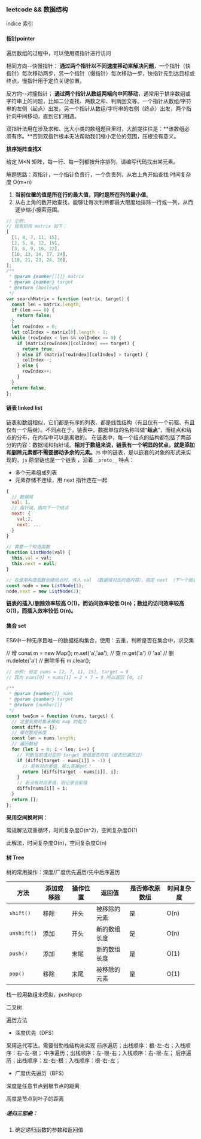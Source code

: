 ### leetcode && 数据结构

indice 索引

#### 指针pointer

遍历数组的过程中，可以使用双指针进行访问

相同方向--快慢指针： **通过两个指针以不同速度移动来解决问题**，一个指针（快指针）每次移动两步，另一个指针（慢指针）每次移动一步，快指针先到达目标或终点，慢指针用于定位关键位置。

反方向--对撞指针； **通过两个指针从数组两端向中间移动**，通常用于排序数组或字符串上的问题，比如二分查找、两数之和、判断回文等。一个指针从数组/字符串的左侧（起点）出发，另一个指针从数组/字符串的右侧（终点）出发，两个指针向中间移动，直到它们相遇。

双指针法用在涉及求和、比大小类的数组题目里时，大前提往往是：**该数组必须有序。**否则双指针根本无法帮助我们缩小定位的范围，压根没有意义。

**排序矩阵查找X**

给定 M×N 矩阵，每一行、每一列都按升序排列，请编写代码找出某元素。

解题思路：双指针，一个指针负责行，一个负责列，从右上角开始查找 时间复杂度 O(m+n)

1. **当前位置的值是所在行的最大值，同时是所在列的最小值**。
2. 从右上角的数开始查找，能够让每次判断都最大限度地排除一行或一列，从而逐步缩小搜索范围。

```js
// 示例:
// 现有矩阵 matrix 如下：
[
  [1, 4, 7, 11, 15],
  [2, 5, 8, 12, 19],
  [3, 6, 9, 16, 22],
  [10, 13, 14, 17, 24],
  [18, 21, 23, 26, 30],
];
/**
 * @param {number[][]} matrix
 * @param {number} target
 * @return {boolean}
 */
var searchMatrix = function (matrix, target) {
  const len = matrix.length;
  if (len === 0) {
    return false;
  }
  let rowIndex = 0;
  let colIndex = matrix[0].length - 1;
  while (rowIndex < len && colIndex >= 0) {
    if (matrix[rowIndex][colIndex] === target) {
      return true;
    } else if (matrix[rowIndex][colIndex] > target) {
      colIndex--;
    } else {
      rowIndex++;
    }
  }
  return false;
};
```

#### 链表 linked list

链表和数组相似，它们都是有序的列表、都是线性结构（有且仅有一个前驱、有且仅有一个后继）。不同点在于，链表中，数据单位的名称叫做“**结点**”，而结点和结点的分布，在内存中可以是离散的。 在链表中，每一个结点的结构都包括了两部分的内容：数据域和指针域。**相对于数组来说，链表有一个明显的优点，就是添加和删除元素都不需要挪动多余的元素。**`JS` 中的链表，是以嵌套的对象的形式来实现的，`js` 原型链也是一个链表 ，沿着`__proto__` 特点：

- 多个元素组成列表
- 元素存储不连续，用 next 指针连在一起

```javascript
{
  // 数据域
  val: 1,
  // 指针域，指向下一个结点
  next: {
    val:2,
    next: ...
  }
}
  
// 需要一个构造函数
function ListNode(val) {
  this.val = val;
  this.next = null;
}

// 在使用构造函数创建结点时，传入 val （数据域对应的值内容）、指定 next （下一个链表结点）即可
const node = new ListNode(1);
node.next = new ListNode(2);
```

**链表的插入/删除效率较高 O(1)，而访问效率较低 O(n)；数组的访问效率较高 O(1)，而插入效率较低 O(n)。**

#### 集合 set

ES6中一种无序且唯一的数据结构集合，使用：去重，判断是否在集合中，求交集

// 增 const m = new Map(); m.set('a','aa'); // 查 m.get('a') // 'aa' // 删 m.delete('a') // 删除多有 m.clear();

```js
// 示例: 给定 nums = [2, 7, 11, 15], target = 9
// 因为 nums[0] + nums[1] = 2 + 7 = 9 所以返回 [0, 1]

/**
 * @param {number[]} nums
 * @param {number} target
 * @return {number[]}
 */
const twoSum = function (nums, target) {
  // 这里我用对象来模拟 map 的能力
  const diffs = {};
  // 缓存数组长度
  const len = nums.length;
  // 遍历数组
  for (let i = 0; i < len; i++) {
    // 判断当前值对应的 target 差值是否存在（是否已遍历过）
    if (diffs[target - nums[i]] > -1) {
      // 若有对应差值，那么答案get！
      return [diffs[target - nums[i]], i];
    }
    // 若没有对应差值，则记录当前值
    diffs[nums[i]] = i;
  }
  return [];
};
```

**采用空间换时间**：

常规解法双重循环，时间复杂度O(n^2)，空间复杂度O(1)

此解法，时间复杂度O(n)，空间复杂度O(n)



#### 树 Tree

树的常用操作：深度/广度优先遍历/先中后序遍历

| 方法        | 添加或移除 | 操作位置 | 返回值       | 是否修改原数组 | 时间复杂度 |
| ----------- | ---------- | -------- | ------------ | -------------- | ---------- |
| `shift()`   | 移除       | 开头     | 被移除的元素 | 是             | O(n)       |
| `unshift()` | 添加       | 开头     | 新的数组长度 | 是             | O(n)       |
| `push()`    | 添加       | 末尾     | 新的数组长度 | 是             | O(1)       |
| `pop()`     | 移除       | 末尾     | 被移除的元素 | 是             | O(1)       |



栈一般用数组来模拟，push\pop



二叉树

遍历方法

- 深度优先（DFS）

采用迭代写法，需要借助栈结构来实现
前序遍历；出栈顺序：根-左-右；入栈顺序：右-左-根；
中序遍历；出栈顺序：左-根-右；入栈顺序：右-根-左；
后序遍历；出栈顺序：左-右-根；入栈顺序：根-右-左；

- 广度优先遍历（BFS）





深度是任意节点到根节点的距离

高度是节点到叶子的距离



##### 递归三部曲：

1. 确定递归函数的参数和返回值
